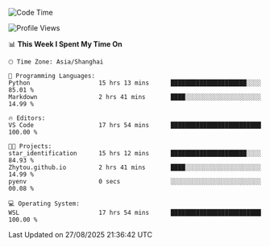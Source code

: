 <!--START_SECTION:waka-->
![Code Time](http://img.shields.io/badge/Code%20Time-3%2C096%20hrs%2029%20mins-blue)

![Profile Views](http://img.shields.io/badge/Profile%20Views-0-blue)

📊 **This Week I Spent My Time On** 

```text
🕑︎ Time Zone: Asia/Shanghai

💬 Programming Languages: 
Python                   15 hrs 13 mins      █████████████████████░░░░   85.01 % 
Markdown                 2 hrs 41 mins       ████░░░░░░░░░░░░░░░░░░░░░   14.99 % 

🔥 Editors: 
VS Code                  17 hrs 54 mins      █████████████████████████   100.00 % 

🐱‍💻 Projects: 
star_identification      15 hrs 12 mins      █████████████████████░░░░   84.93 % 
Zhytou.github.io         2 hrs 41 mins       ████░░░░░░░░░░░░░░░░░░░░░   14.99 % 
pyenv                    0 secs              ░░░░░░░░░░░░░░░░░░░░░░░░░   00.08 % 

💻 Operating System: 
WSL                      17 hrs 54 mins      █████████████████████████   100.00 % 
```


 Last Updated on 27/08/2025 21:36:42 UTC
<!--END_SECTION:waka-->